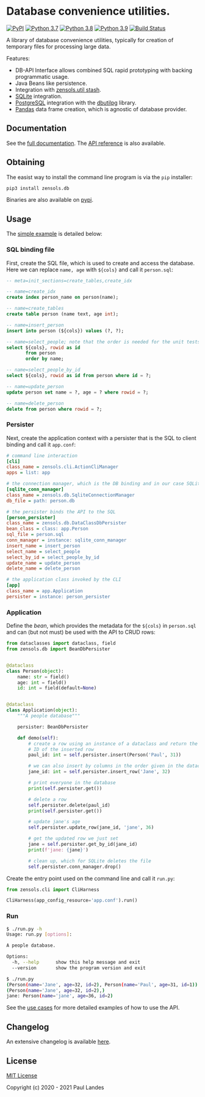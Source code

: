 # Database convenience utilities.

[![PyPI][pypi-badge]][pypi-link]
[![Python 3.7][python37-badge]][python37-link]
[![Python 3.8][python38-badge]][python38-link]
[![Python 3.9][python39-badge]][python39-link]
[![Build Status][build-badge]][build-link]

A library of database convenience utilities, typically for creation of
temporary files for processing large data.

Features:
* DB-API Interface allows combined SQL rapid prototyping with backing
programmatic usage.
* Java Beans like persistence.
* Integration with [zensols.util stash].
* [SQLite] integration.
* [PostgreSQL] integration with the [dbutilpg] library.
* [Pandas] data frame creation, which is agnostic of database provider.


## Documentation

See the [full documentation](https://plandes.github.io/dbutil/index.html).
The [API reference](https://plandes.github.io/dbutil/api.html) is also
available.


## Obtaining

The easist way to install the command line program is via the `pip` installer:
```bash
pip3 install zensols.db
```

Binaries are also available on [pypi].


## Usage

The [simple example] is detailed below:


### SQL binding file

First, create the SQL file, which is used to create and access the database.
Here we can replace `name, age` with `${cols}` and call it `person.sql`:

```sql
-- meta=init_sections=create_tables,create_idx

-- name=create_idx
create index person_name on person(name);

-- name=create_tables
create table person (name text, age int);

-- name=insert_person
insert into person (${cols}) values (?, ?);

-- name=select_people; note that the order is needed for the unit tests only
select ${cols}, rowid as id
       from person
       order by name;

-- name=select_people_by_id
select ${cols}, rowid as id from person where id = ?;

-- name=update_person
update person set name = ?, age = ? where rowid = ?;

-- name=delete_person
delete from person where rowid = ?;
```

### Persister

Next, create the application context with a persister that is the SQL to client
binding and call it `app.conf`:

```ini
# command line interaction
[cli]
class_name = zensols.cli.ActionCliManager
apps = list: app

# the connection manager, which is the DB binding and in our case SQLite
[sqlite_conn_manager]
class_name = zensols.db.SqliteConnectionManager
db_file = path: person.db

# the persister binds the API to the SQL
[person_persister]
class_name = zensols.db.DataClassDbPersister
bean_class = class: app.Person
sql_file = person.sql
conn_manager = instance: sqlite_conn_manager
insert_name = insert_person
select_name = select_people
select_by_id = select_people_by_id
update_name = update_person
delete_name = delete_person

# the application class invoked by the CLI
[app]
class_name = app.Application
persister = instance: person_persister
```


### Application

Define the *bean*, which provides the metadata for the `${cols}` in
`person.sql` and can (but not must) be used with the API to CRUD rows:

```python
from dataclasses import dataclass, field
from zensols.db import BeanDbPersister


@dataclass
class Person(object):
    name: str = field()
    age: int = field()
    id: int = field(default=None)


@dataclass
class Application(object):
    """A people database"""

    persister: BeanDbPersister

    def demo(self):
        # create a row using an instance of a dataclass and return the unique
        # ID of the inserted row
        paul_id: int = self.persister.insert(Person('Paul', 31))

        # we can also insert by columns in the order given in the dataclass
        jane_id: int = self.persister.insert_row('Jane', 32)

        # print everyone in the database
        print(self.persister.get())

        # delete a row
        self.persister.delete(paul_id)
        print(self.persister.get())

        # update jane's age
        self.persister.update_row(jane_id, 'jane', 36)

        # get the updated row we just set
        jane = self.persister.get_by_id(jane_id)
        print(f'jane: {jane}')

        # clean up, which for SQLite deletes the file
        self.persister.conn_manager.drop()
```

Create the entry point used on the command line and call it `run.py`:

```python
from zensols.cli import CliHarness

CliHarness(app_config_resource='app.conf').run()
```


### Run

```bash
$ ./run.py -h
Usage: run.py [options]:

A people database.

Options:
  -h, --help      show this help message and exit
  --version       show the program version and exit

$ ./run.py
(Person(name='Jane', age=32, id=2), Person(name='Paul', age=31, id=1))
(Person(name='Jane', age=32, id=2),)
jane: Person(name='jane', age=36, id=2)
```




See the [use cases](test/python/test_sqlite.py) for more detailed examples of
how to use the API.


## Changelog

An extensive changelog is available [here](CHANGELOG.md).


## License

[MIT License](LICENSE.md)

Copyright (c) 2020 - 2021 Paul Landes


<!-- links -->
[pypi]: https://pypi.org/project/zensols.db/
[pypi-link]: https://pypi.python.org/pypi/zensols.db
[pypi-badge]: https://img.shields.io/pypi/v/zensols.db.svg
[python37-badge]: https://img.shields.io/badge/python-3.7-blue.svg
[python37-link]: https://www.python.org/downloads/release/python-370
[python38-badge]: https://img.shields.io/badge/python-3.8-blue.svg
[python38-link]: https://www.python.org/downloads/release/python-380
[python39-badge]: https://img.shields.io/badge/python-3.9-blue.svg
[python39-link]: https://www.python.org/downloads/release/python-390
[build-badge]: https://github.com/plandes/dbutil/workflows/CI/badge.svg
[build-link]: https://github.com/plandes/dbutil/actions

[zensols.util stash]: https://github.com/plandes/util/blob/master/src/python/zensols/util/persist.py
[SQLite]: https://www.sqlite.org/index.html

[PostgreSQL]: https://www.postgresql.org
[dbutilpg]: https://github.com/plandes/dbutilpg
[Pandas]: https://pandas.pydata.org
[simple example]: example
